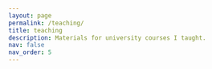 ```yaml
---
layout: page
permalink: /teaching/
title: teaching
description: Materials for university courses I taught.
nav: false
nav_order: 5
---
```

 <!---
For now, this page is assumed to be a static description of your courses. You can convert it to a collection similar to `_projects/` so that you can have a dedicated page for each course.

Organize your courses by years, topics, or universities, however you like!
-->